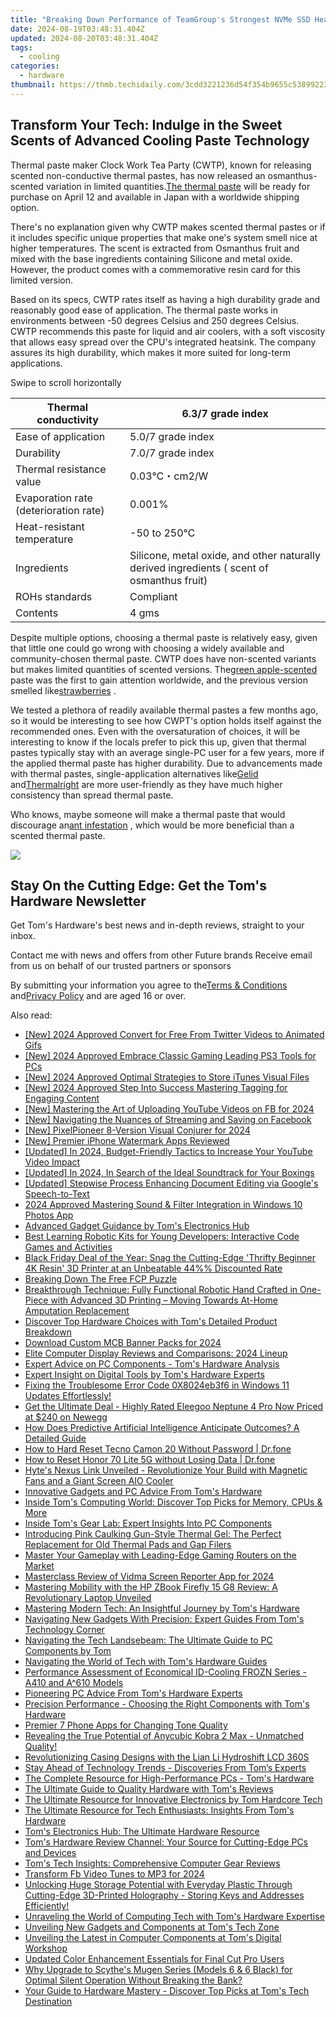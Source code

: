 ```yaml
---
title: "Breaking Down Performance of TeamGroup's Strongest NVMe SSD Heatsink: The Dark AirFlow I in Review"
date: 2024-08-19T03:48:31.404Z
updated: 2024-08-20T03:48:31.404Z
tags:
  - cooling
categories:
  - hardware
thumbnail: https://thmb.techidaily.com/3cdd3221236d54f354b9655c53899223c63a3525ea895a2e29db68bcb7da9bba.jpg
---
```


## Transform Your Tech: Indulge in the Sweet Scents of Advanced Cooling Paste Technology

Thermal paste maker Clock Work Tea Party (CWTP), known for releasing scented non-conductive thermal pastes, has now released an osmanthus-scented variation in limited quantities.[The thermal paste](https://cwtp.official.ec/items/84779264) will be ready for purchase on April 12 and available in Japan with a worldwide shipping option.

 There's no explanation given why CWTP makes scented thermal pastes or if it includes specific unique properties that make one's system smell nice at higher temperatures. The scent is extracted from Osmanthus fruit and mixed with the base ingredients containing Silicone and metal oxide. However, the product comes with a commemorative resin card for this limited version.

 Based on its specs, CWTP rates itself as having a high durability grade and reasonably good ease of application. The thermal paste works in environments between -50 degrees Celsius and 250 degrees Celsius. CWTP recommends this paste for liquid and air coolers, with a soft viscosity that allows easy spread over the CPU's integrated heatsink. The company assures its high durability, which makes it more suited for long-term applications.

 Swipe to scroll horizontally

| Thermal conductivity                  | 6.3/7 grade index                                                                          |
| ------------------------------------- | ------------------------------------------------------------------------------------------ |
| Ease of application                   | 5.0/7 grade index                                                                          |
| Durability                            | 7.0/7 grade index                                                                          |
| Thermal resistance value              | 0.03℃・cm2/W                                                                                |
| Evaporation rate (deterioration rate) | 0.001%                                                                                     |
| Heat-resistant temperature            | \-50 to 250℃                                                                               |
| Ingredients                           | Silicone, metal oxide, and other naturally derived ingredients ( scent of osmanthus fruit) |
| ROHs standards                        | Compliant                                                                                  |
| Contents                              | 4 gms                                                                                      |

 Despite multiple options, choosing a thermal paste is relatively easy, given that little one could go wrong with choosing a widely available and community-chosen thermal paste. CWTP does have non-scented variants but makes limited quantities of scented versions. The[green apple-scented](https://www.tomshardware.com/news/apple-scented-thermal-paste-launched-in-japan) paste was the first to gain attention worldwide, and the previous version smelled like[strawberries](https://www.tomshardware.com/pc-components/thermal-paste/pink-thermal-paste-smells-like-strawberries-extreme-mugurisu-4g-strawberry-edition-rivals-thermal-grizzlys-kryonaut) .

 We tested a plethora of readily available thermal pastes a few months ago, so it would be interesting to see how CWPT's option holds itself against the recommended ones. Even with the oversaturation of choices, it will be interesting to know if the locals prefer to pick this up, given that thermal pastes typically stay with an average single-PC user for a few years, more if the applied thermal paste has higher durability. Due to advancements made with thermal pastes, single-application alternatives like[Gelid](https://www.tomshardware.com/news/gelid-heatphase-ultra-thermal-pad-outclasses-thermal-pastes) and[Thermalright](https://www.tomshardware.com/news/thermalright-quietly-launches-thermalpads) are more user-friendly as they have much higher consistency than spread thermal paste.

 Who knows, maybe someone will make a thermal paste that would discourage an[ant infestation](https://www.tomshardware.com/pc-components/thermal-paste/gamer-says-ants-infested-his-pc-to-eat-thermal-paste-and-pads-ants-found-proliferating-in-the-gpu-around-thermal-pad-debris) , which would be more beneficial than a scented thermal paste.

<!-- affiliate ads begin -->
<a href="https://secure.2checkout.com/order/checkout.php?PRODS=4940312&QTY=1&AFFILIATE=108875&CART=1"><img src="https://secure.avangate.com/images/merchant/333ac5d90817d69113471fbb6e531bee/sps-partnership-728x90eng.png" border="0"></a>
<!-- affiliate ads end -->
## Stay On the Cutting Edge: Get the Tom's Hardware Newsletter

 Get Tom's Hardware's best news and in-depth reviews, straight to your inbox.

 Contact me with news and offers from other Future brands  Receive email from us on behalf of our trusted partners or sponsors

 By submitting your information you agree to the[Terms & Conditions](https://futureplc.com/terms-conditions/) and[Privacy Policy](https://futureplc.com/privacy-policy/) and are aged 16 or over.


<ins class="adsbygoogle"
     style="display:block"
     data-ad-format="autorelaxed"
     data-ad-client="ca-pub-7571918770474297"
     data-ad-slot="1223367746"></ins>



<ins class="adsbygoogle"
     style="display:block"
     data-ad-client="ca-pub-7571918770474297"
     data-ad-slot="8358498916"
     data-ad-format="auto"
     data-full-width-responsive="true"></ins>

<span class="atpl-alsoreadstyle">Also read:</span>
<div><ul>
<li><a href="https://twitter-videos.techidaily.com/new-2024-approved-convert-for-free-from-twitter-videos-to-animated-gifs/"><u>[New] 2024 Approved  Convert for Free  From Twitter Videos to Animated Gifs</u></a></li>
<li><a href="https://remote-screen-capture.techidaily.com/new-2024-approved-embrace-classic-gaming-leading-ps3-tools-for-pcs/"><u>[New] 2024 Approved  Embrace Classic Gaming  Leading PS3 Tools for PCs</u></a></li>
<li><a href="https://digital-screen-recording.techidaily.com/new-2024-approved-optimal-strategies-to-store-itunes-visual-files/"><u>[New] 2024 Approved  Optimal Strategies to Store iTunes Visual Files</u></a></li>
<li><a href="https://youtube-webster.techidaily.com/024-approved-step-into-success-mastering-tagging-for-engaging-content/"><u>[New] 2024 Approved  Step Into Success  Mastering Tagging for Engaging Content</u></a></li>
<li><a href="https://facebook-clips.techidaily.com/new-mastering-the-art-of-uploading-youtube-videos-on-fb-for-2024/"><u>[New] Mastering the Art of Uploading YouTube Videos on FB for 2024</u></a></li>
<li><a href="https://screen-video-capture.techidaily.com/new-navigating-the-nuances-of-streaming-and-saving-on-facebook/"><u>[New] Navigating the Nuances of Streaming and Saving on Facebook</u></a></li>
<li><a href="https://fox-cloud.techidaily.com/new-pixelpioneer-8-version-visual-conjurer-for-2024/"><u>[New] PixelPioneer  8-Version Visual Conjurer for 2024</u></a></li>
<li><a href="https://extra-approaches.techidaily.com/new-premier-iphone-watermark-apps-reviewed/"><u>[New] Premier iPhone Watermark Apps Reviewed</u></a></li>
<li><a href="https://youtube-web.techidaily.com/ed-in-2024-budget-friendly-tactics-to-increase-your-youtube-video-impact/"><u>[Updated] In 2024, Budget-Friendly Tactics to Increase Your YouTube Video Impact</u></a></li>
<li><a href="https://fox-access.techidaily.com/updated-in-2024-in-search-of-the-ideal-soundtrack-for-your-boxings/"><u>[Updated] In 2024, In Search of the Ideal Soundtrack for Your Boxings</u></a></li>
<li><a href="https://extra-skills.techidaily.com/updated-stepwise-process-enhancing-document-editing-via-googles-speech-to-text/"><u>[Updated] Stepwise Process  Enhancing Document Editing via Google's Speech-to-Text</u></a></li>
<li><a href="https://fox-blue.techidaily.com/2024-approved-mastering-sound-and-filter-integration-in-windows-10-photos-app/"><u>2024 Approved  Mastering Sound & Filter Integration in Windows 10 Photos App</u></a></li>
<li><a href="https://hardware-tips.techidaily.com/advanced-gadget-guidance-by-toms-electronics-hub/"><u>Advanced Gadget Guidance by Tom's Electronics Hub</u></a></li>
<li><a href="https://hardware-tips.techidaily.com/best-learning-robotic-kits-for-young-developers-interactive-code-games-and-activities/"><u>Best Learning Robotic Kits for Young Developers: Interactive Code Games and Activities</u></a></li>
<li><a href="https://hardware-tips.techidaily.com/1723125178985-black-friday-deal-of-the-year-snag-the-cutting-edge-thrifty-beginner-4k-resin-3d-printer-at-an-unbeatable-44-discounted-rate/"><u>Black Friday Deal of the Year: Snag the Cutting-Edge 'Thrifty Beginner 4K Resin' 3D Printer at an Unbeatable 44%% Discounted Rate</u></a></li>
<li><a href="https://extra-information.techidaily.com/breaking-down-the-free-fcp-puzzle/"><u>Breaking Down The Free FCP Puzzle</u></a></li>
<li><a href="https://hardware-tips.techidaily.com/breakthrough-technique-fully-functional-robotic-hand-crafted-in-one-piece-with-advanced-3d-printing-moving-towards-at-home-amputation-replacement/"><u>Breakthrough Technique: Fully Functional Robotic Hand Crafted in One-Piece with Advanced 3D Printing – Moving Towards At-Home Amputation Replacement</u></a></li>
<li><a href="https://hardware-tips.techidaily.com/discover-top-hardware-choices-with-toms-detailed-product-breakdown/"><u>Discover Top Hardware Choices with Tom's Detailed Product Breakdown</u></a></li>
<li><a href="https://youtube-clips.techidaily.com/download-custom-mcb-banner-packs-for-2024/"><u>Download Custom MCB Banner Packs for 2024</u></a></li>
<li><a href="https://hardware-tips.techidaily.com/elite-computer-display-reviews-and-comparisons-2024-lineup/"><u>Elite Computer Display Reviews and Comparisons: 2024 Lineup</u></a></li>
<li><a href="https://hardware-tips.techidaily.com/expert-advice-on-pc-components-toms-hardware-analysis/"><u>Expert Advice on PC Components - Tom's Hardware Analysis</u></a></li>
<li><a href="https://hardware-tips.techidaily.com/expert-insight-on-digital-tools-by-toms-hardware-experts/"><u>Expert Insight on Digital Tools by Tom's Hardware Experts</u></a></li>
<li><a href="https://common-error.techidaily.com/fixing-the-troublesome-error-code-0x8024eb3f6-in-windows-11-updates-effortlessly/"><u>Fixing the Troublesome Error Code 0X8024eb3f6 in Windows 11 Updates Effortlessly!</u></a></li>
<li><a href="https://hardware-tips.techidaily.com/get-the-ultimate-deal-highly-rated-eleegoo-neptune-4-pro-now-priced-at-240-on-newegg/"><u>Get the Ultimate Deal - Highly Rated Eleegoo Neptune 4 Pro Now Priced at $240 on Newegg</u></a></li>
<li><a href="https://tech-revival.techidaily.com/how-does-predictive-artificial-intelligence-anticipate-outcomes-a-detailed-guide/"><u>How Does Predictive Artificial Intelligence Anticipate Outcomes? A Detailed Guide</u></a></li>
<li><a href="https://techidaily.com/how-to-hard-reset-tecno-camon-20-without-password-drfone-by-drfone-reset-android-reset-android/"><u>How to Hard Reset Tecno Camon 20 Without Password | Dr.fone</u></a></li>
<li><a href="https://techidaily.com/how-to-reset-honor-70-lite-5g-without-losing-data-drfone-by-drfone-reset-android-reset-android/"><u>How to Reset Honor 70 Lite 5G without Losing Data | Dr.fone</u></a></li>
<li><a href="https://hardware-tips.techidaily.com/hytes-nexus-link-unveiled-revolutionize-your-build-with-magnetic-fans-and-a-giant-screen-aio-cooler/"><u>Hyte's Nexus Link Unveiled - Revolutionize Your Build with Magnetic Fans and a Giant Screen AIO Cooler</u></a></li>
<li><a href="https://hardware-tips.techidaily.com/innovative-gadgets-and-pc-advice-from-toms-hardware/"><u>Innovative Gadgets and PC Advice From Tom's Hardware</u></a></li>
<li><a href="https://hardware-tips.techidaily.com/1723125181334-inside-toms-computing-world-discover-top-picks-for-memory-cpus-and-more/"><u>Inside Tom's Computing World: Discover Top Picks for Memory, CPUs & More</u></a></li>
<li><a href="https://hardware-tips.techidaily.com/inside-toms-gear-lab-expert-insights-into-pc-components/"><u>Inside Tom's Gear Lab: Expert Insights Into PC Components</u></a></li>
<li><a href="https://hardware-tips.techidaily.com/1723175697127-introducing-pink-caulking-gun-style-thermal-gel-the-perfect-replacement-for-old-thermal-pads-and-gap-filers/"><u>Introducing Pink Caulking Gun-Style Thermal Gel: The Perfect Replacement for Old Thermal Pads and Gap Filers</u></a></li>
<li><a href="https://hardware-tips.techidaily.com/master-your-gameplay-with-leading-edge-gaming-routers-on-the-market/"><u>Master Your Gameplay with Leading-Edge Gaming Routers on the Market</u></a></li>
<li><a href="https://visual-screen-recording.techidaily.com/masterclass-review-of-vidma-screen-reporter-app-for-2024/"><u>Masterclass Review of Vidma Screen Reporter App for 2024</u></a></li>
<li><a href="https://buynow-marvelous.techidaily.com/mastering-mobility-with-the-hp-zbook-firefly-15-g8-review-a-revolutionary-laptop-unveiled/"><u>Mastering Mobility with the HP ZBook Firefly 15 G8 Review: A Revolutionary Laptop Unveiled</u></a></li>
<li><a href="https://hardware-tips.techidaily.com/mastering-modern-tech-an-insightful-journey-by-toms-hardware/"><u>Mastering Modern Tech: An Insightful Journey by Tom's Hardware</u></a></li>
<li><a href="https://hardware-tips.techidaily.com/navigating-new-gadgets-with-precision-expert-guides-from-toms-technology-corner/"><u>Navigating New Gadgets With Precision: Expert Guides From Tom's Technology Corner</u></a></li>
<li><a href="https://hardware-tips.techidaily.com/navigating-the-tech-landsebeam-the-ultimate-guide-to-pc-components-by-tom/"><u>Navigating the Tech Landsebeam: The Ultimate Guide to PC Components by Tom</u></a></li>
<li><a href="https://hardware-tips.techidaily.com/navigating-the-world-of-tech-with-toms-hardware-guides/"><u>Navigating the World of Tech with Tom's Hardware Guides</u></a></li>
<li><a href="https://hardware-tips.techidaily.com/performance-assessment-of-economical-id-cooling-frozn-series-a410-and-a610-models/"><u>Performance Assessment of Economical ID-Cooling FROZN Series - A410 and A^610 Models</u></a></li>
<li><a href="https://hardware-tips.techidaily.com/pioneering-pc-advice-from-toms-hardware-experts/"><u>Pioneering PC Advice From Tom's Hardware Experts</u></a></li>
<li><a href="https://hardware-tips.techidaily.com/precision-performance-choosing-the-right-components-with-toms-hardware/"><u>Precision Performance - Choosing the Right Components with Tom's Hardware</u></a></li>
<li><a href="https://video-capture.techidaily.com/premier-7-phone-apps-for-changing-tone-quality/"><u>Premier 7 Phone Apps for Changing Tone Quality</u></a></li>
<li><a href="https://hardware-tips.techidaily.com/1723125167724-revealing-the-true-potential-of-anycubic-kobra-2-max-unmatched-quality/"><u>Revealing the True Potential of Anycubic Kobra 2 Max - Unmatched Quality!</u></a></li>
<li><a href="https://hardware-tips.techidaily.com/revolutionizing-casing-designs-with-the-lian-li-hydroshift-lcd-360s/"><u>Revolutionizing Casing Designs with the Lian Li Hydroshift LCD 360S</u></a></li>
<li><a href="https://hardware-tips.techidaily.com/stay-ahead-of-technology-trends-discoveries-from-toms-experts/"><u>Stay Ahead of Technology Trends - Discoveries From Tom’s Experts</u></a></li>
<li><a href="https://hardware-tips.techidaily.com/the-complete-resource-for-high-performance-pcs-toms-hardware/"><u>The Complete Resource for High-Performance PCs - Tom's Hardware</u></a></li>
<li><a href="https://hardware-tips.techidaily.com/the-ultimate-guide-to-quality-hardware-with-toms-reviews/"><u>The Ultimate Guide to Quality Hardware with Tom's Reviews</u></a></li>
<li><a href="https://hardware-tips.techidaily.com/the-ultimate-resource-for-innovative-electronics-by-tom-hardcore-tech/"><u>The Ultimate Resource for Innovative Electronics by Tom Hardcore Tech</u></a></li>
<li><a href="https://hardware-tips.techidaily.com/the-ultimate-resource-for-tech-enthusiasts-insights-from-toms-hardware/"><u>The Ultimate Resource for Tech Enthusiasts: Insights From Tom's Hardware</u></a></li>
<li><a href="https://hardware-tips.techidaily.com/toms-electronics-hub-the-ultimate-hardware-resource/"><u>Tom's Electronics Hub: The Ultimate Hardware Resource</u></a></li>
<li><a href="https://hardware-tips.techidaily.com/toms-hardware-review-channel-your-source-for-cutting-edge-pcs-and-devices/"><u>Tom's Hardware Review Channel: Your Source for Cutting-Edge PCs and Devices</u></a></li>
<li><a href="https://hardware-tips.techidaily.com/toms-tech-insights-comprehensive-computer-gear-reviews/"><u>Tom's Tech Insights: Comprehensive Computer Gear Reviews</u></a></li>
<li><a href="https://facebook-video-recording.techidaily.com/transform-fb-video-tunes-to-mp3-for-2024/"><u>Transform Fb Video Tunes to MP3 for 2024</u></a></li>
<li><a href="https://hardware-tips.techidaily.com/unlocking-huge-storage-potential-with-everyday-plastic-through-cutting-edge-3d-printed-holography-storing-keys-and-addresses-efficiently/"><u>Unlocking Huge Storage Potential with Everyday Plastic Through Cutting-Edge 3D-Printed Holography - Storing Keys and Addresses Efficiently!</u></a></li>
<li><a href="https://hardware-tips.techidaily.com/unraveling-the-world-of-computing-tech-with-toms-hardware-expertise/"><u>Unraveling the World of Computing Tech with Tom's Hardware Expertise</u></a></li>
<li><a href="https://hardware-tips.techidaily.com/unveiling-new-gadgets-and-components-at-toms-tech-zone/"><u>Unveiling New Gadgets and Components at Tom's Tech Zone</u></a></li>
<li><a href="https://hardware-tips.techidaily.com/unveiling-the-latest-in-computer-components-at-toms-digital-workshop/"><u>Unveiling the Latest in Computer Components at Tom's Digital Workshop</u></a></li>
<li><a href="https://ai-vdieo-software.techidaily.com/updated-color-enhancement-essentials-for-final-cut-pro-users/"><u>Updated Color Enhancement Essentials for Final Cut Pro Users</u></a></li>
<li><a href="https://hardware-tips.techidaily.com/why-upgrade-to-scythes-mugen-series-models-6-and-6-black-for-optimal-silent-operation-without-breaking-the-bank/"><u>Why Upgrade to Scythe's Mugen Series (Models 6 & 6 Black) for Optimal Silent Operation Without Breaking the Bank?</u></a></li>
<li><a href="https://hardware-tips.techidaily.com/your-guide-to-hardware-mastery-discover-top-picks-at-toms-tech-destination/"><u>Your Guide to Hardware Mastery - Discover Top Picks at Tom's Tech Destination</u></a></li>
</ul></div>
